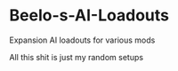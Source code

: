 # Beelo-s-AI-Loadouts
Expansion AI loadouts for various mods 


All this shit is just my random setups
